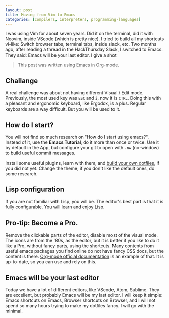 ```yaml
---
layout: post
title: Moving from Vim to Emacs
categories: [compilers, interpreters, programming-languages]
---
```


I was using Vim for about seven years. Did it on the terminal, did it with Neovim, inside VScode (which is pretty nice). I tried to build all my shortcuts vi-like: Switch browser tabs, terminal tabs, inside slack, etc. Two months ago, after reading a thread in the HackThursday Slack, I switched to Emacs. They said: Emacs will be your last editor. I give a shot

> This post was written using Emacs in Org-mode.

## Challange

A real challenge was about not having different Visual / Edit mode. Previously, the most used key was `ESC` and `i`, now it is `CTRL`. Doing this with a pleasant and ergonomic keyboard, like Ergodox, is a plus. Regular keyboards are a way difficult. But you will be used to it.

## How do I start?
You will not find so much research on "How do I start using emacs?". Instead of it, use the **Emacs Tutorial**, do it more than once or twice. Use it by default in the App, but configure your git to open with `-nw` (no-window) to build useful commit messages.

Install some useful plugins, learn with them, and [build your own dotfiles](https://www.atlassian.com/git/tutorials/dotfiles), if you did not yet. Change the theme; if you don't like the default ones, do some research.

## Lisp configuration
If you are not familiar with Lisp, you will be. The editor's best part is that it is fully configurable. You will learn and enjoy Lisp.

## Pro-tip: Become a Pro.
Remove the clickable parts of the editor, disable most of the visual mode. The icons are from the '80s, as the editor, but it is better if you like to do it like a Pro, without fancy parts, using the shortcuts. Many contents from useful emacs packages you find online do not have fancy CSS docs, but the content is there. [Org-mode official documentation](https://orgmode.org/manual/index.html) is an example of that. It is up-to-date, so you can use and rely on this.

## Emacs will be your last editor
Today we have a lot of different editors, like VScode, Atom, Sublime. They are excellent, but probably Emacs will be my last editor. I will keep it simple: Emacs shortcuts on Emacs, Browser shortcuts on Browser, and I will not spend so many hours trying to make my dotfiles fancy. I will go with the minimal.
